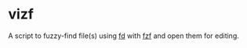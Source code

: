 # vizf
A script to fuzzy-find file(s) using [fd](https://github.com/sharkdp/fd) with [fzf](https://github.com/junegunn/fzf) and open them for editing.
